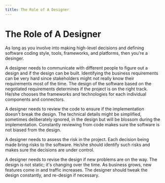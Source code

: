 ```yaml
---
title: The Role of A Designer
---
```


# The Role of A Designer

As long as you involve into making high-level decisions and defining software coding style, tools, frameworks, and platforms, then you're a desinger.

A designer needs to communicate with different people to figure out a design and if the design can be built. Identifying the business requirements can be very hard since stakeholders might not really know their requirements most of the time. The design of the software based on the negotiated requirements determines if the project is on the right track. He/she chooses the frameworks and technologies for each individual components and connectors. 

A designer needs to review the code to ensure if the implementation doesn't break the design. The technical details might be simplified, sometimes deliberately ignored, in the design but will be blossom during the implementation. Constantly reviewing from code makes sure the software is not biased from the design.

A designer needs to assess the risk in the project. Each decision being made bring risks to the software. He/she should identify such risks and makes sure the decisions are under control.

A designer needs to revise the design if new problems are on the way. The design is not static; it's changing over the time. As business grows, new features come in and traffic increases. The designer should tweak the design constantly, and re-design if necessary.